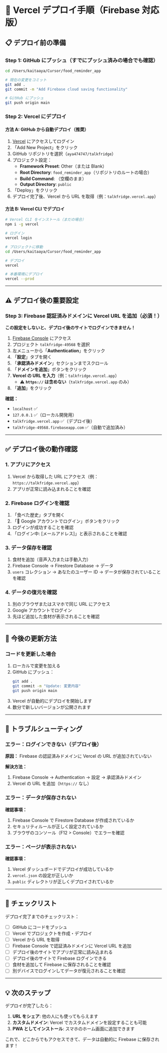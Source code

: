 # 🚀 Vercel デプロイ手順（Firebase 対応版）

## 📋 デプロイ前の準備

### Step 1: GitHub にプッシュ（すでにプッシュ済みの場合でも確認）

```bash
cd /Users/kaitaaya/Cursor/food_reminder_app

# 現在の変更をコミット
git add .
git commit -m "Add Firebase cloud saving functionality"

# GitHub にプッシュ
git push origin main
```

### Step 2: Vercel にデプロイ

#### 方法 A: GitHub から自動デプロイ（推奨）

1. [Vercel](https://vercel.com/) にアクセスしてログイン
2. 「Add New Project」をクリック
3. GitHub リポジトリを選択（`aya474747/talkfridge`）
4. プロジェクト設定：
   - **Framework Preset**: Other（または Blank）
   - **Root Directory**: `food_reminder_app`（リポジトリのルートの場合）
   - **Build Command**: （空欄のまま）
   - **Output Directory**: `public`
5. 「Deploy」をクリック
6. デプロイ完了後、Vercel から URL を取得（例：`talkfridge.vercel.app`）

#### 方法 B: Vercel CLI でデプロイ

```bash
# Vercel CLI をインストール（まだの場合）
npm i -g vercel

# ログイン
vercel login

# プロジェクトに移動
cd /Users/kaitaaya/Cursor/food_reminder_app

# デプロイ
vercel

# 本番環境にデプロイ
vercel --prod
```

---

## ⚠️ デプロイ後の重要設定

### Step 3: Firebase 認証済みドメインに Vercel URL を追加（必須！）

**この設定をしないと、デプロイ後のサイトでログインできません！**

1. [Firebase Console](https://console.firebase.google.com/) にアクセス
2. プロジェクト `talkfridge-49568` を選択
3. 左メニューから「**Authentication**」をクリック
4. 「**設定**」タブを開く
5. 「**承認済みドメイン**」セクションまでスクロール
6. 「**ドメインを追加**」ボタンをクリック
7. **Vercel の URL を入力**（例：`talkfridge.vercel.app`）
   - ⚠️ **`https://` は含めない**（`talkfridge.vercel.app` のみ）
8. 「**追加**」をクリック

**確認：**

- `localhost` ✅
- `127.0.0.1` ✅（ローカル開発用）
- `talkfridge.vercel.app` ✅（デプロイ後）
- `talkfridge-49568.firebaseapp.com` ✅（自動で追加済み）

---

## ✅ デプロイ後の動作確認

### 1. アプリにアクセス

1. Vercel から取得した URL にアクセス（例：`https://talkfridge.vercel.app`）
2. アプリが正常に読み込まれることを確認

### 2. Firebase ログインを確認

1. 「食べた歴史」タブを開く
2. 「🔐 Google アカウントでログイン」ボタンをクリック
3. ログインが成功することを確認
4. 「ログイン中: [メールアドレス]」と表示されることを確認

### 3. データ保存を確認

1. 食材を追加（音声入力または手動入力）
2. Firebase Console → Firestore Database → データ
3. `users` コレクション → あなたのユーザー ID → データが保存されていることを確認

### 4. データの復元を確認

1. 別のブラウザまたはスマホで同じ URL にアクセス
2. Google アカウントでログイン
3. 先ほど追加した食材が表示されることを確認

---

## 🔄 今後の更新方法

### コードを更新した場合

1. ローカルで変更を加える
2. GitHub にプッシュ：
   ```bash
   git add .
   git commit -m "Update: 変更内容"
   git push origin main
   ```
3. Vercel が自動的にデプロイを開始します
4. 数分で新しいバージョンが公開されます

---

## 🚨 トラブルシューティング

### エラー：ログインできない（デプロイ後）

**原因：** Firebase の認証済みドメインに Vercel の URL が追加されていない

**解決方法：**

1. Firebase Console → Authentication → 設定 → 承認済みドメイン
2. Vercel の URL を追加（`https://` なし）

### エラー：データが保存されない

**確認事項：**

1. Firebase Console で Firestore Database が作成されているか
2. セキュリティルールが正しく設定されているか
3. ブラウザのコンソール（F12 > Console）でエラーを確認

### エラー：ページが表示されない

**確認事項：**

1. Vercel ダッシュボードでデプロイが成功しているか
2. `vercel.json` の設定が正しいか
3. `public` ディレクトリが正しくデプロイされているか

---

## 📝 チェックリスト

デプロイ完了までのチェックリスト：

- [ ] GitHub にコードをプッシュ
- [ ] Vercel でプロジェクトを作成・デプロイ
- [ ] Vercel から URL を取得
- [ ] Firebase Console で認証済みドメインに Vercel URL を追加
- [ ] デプロイ後のサイトでアプリが正常に読み込まれる
- [ ] デプロイ後のサイトで Firebase ログインできる
- [ ] 食材を追加して Firebase に保存されることを確認
- [ ] 別デバイスでログインしてデータが復元されることを確認

---

## 💡 次のステップ

デプロイが完了したら：

1. **URL をシェア**: 他の人にも使ってもらえます
2. **カスタムドメイン**: Vercel でカスタムドメインを設定することも可能
3. **PWA としてインストール**: スマホのホーム画面に追加できます

これで、どこからでもアクセスできて、データは自動的に Firebase に保存されます！

